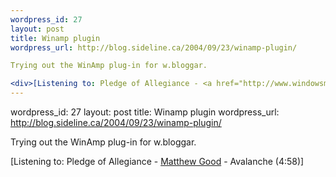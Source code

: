 ```yaml
--- 
wordpress_id: 27
layout: post
title: Winamp plugin
wordpress_url: http://blog.sideline.ca/2004/09/23/winamp-plugin/

Trying out the WinAmp plug-in for w.bloggar.

<div>[Listening to: Pledge of Allegiance - <a href="http://www.windowsmedia.com/mg/search.asp'srch=Matthew+Good">Matthew Good</a> - Avalanche (4:58)]</div>
--- 
```

wordpress_id: 27
layout: post
title: Winamp plugin
wordpress_url: http://blog.sideline.ca/2004/09/23/winamp-plugin/

Trying out the WinAmp plug-in for w.bloggar.

<div>[Listening to: Pledge of Allegiance - <a href="http://www.windowsmedia.com/mg/search.asp'srch=Matthew+Good">Matthew Good</a> - Avalanche (4:58)]</div>

